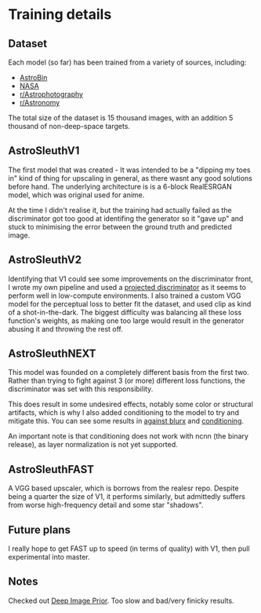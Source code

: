 # Training details

## Dataset

Each model (so far) has been trained from a variety of sources, including:
 - [AstroBin](https://welcome.astrobin.com/)
 - [NASA](https://www.nasa.gov/multimedia/imagegallery/index.html)
 - [r/Astrophotography](https://www.reddit.com/r/astrophotography/)
 - [r/Astronomy](https://www.reddit.com/r/astronomy/)

 The total size of the dataset is 15 thousand images, with an addition 5 thousand of non-deep-space targets.

## AstroSleuthV1
The first model that was created - It was intended to be a "dipping my toes in" kind of thing for upscaling in general, as there wasnt any good solutions before hand. The underlying architecture is is a 6-block RealESRGAN model, which was original used for anime. 

At the time I didn't realise it, but the training had actually failed as the discriminator got too good at identifing the generator so it "gave up" and stuck to minimising the error between the ground truth and predicted image.

## AstroSleuthV2 
Identifying that V1 could see some improvements on the discriminator front, I wrote my own pipeline and used a [projected discriminator](https://github.com/autonomousvision/projected-gan) as it seems to perform well in low-compute environments. I also trained a custom VGG model for the perceptual loss to better fit the dataset, and used clip as kind of a shot-in-the-dark. The biggest difficulty was balancing all these loss function's weights, as making one too large would result in the generator abusing it and throwing the rest off.

## AstroSleuthNEXT 

This model was founded on a completely different basis from the first two. Rather than trying to fight against 3 (or more) different loss functions, the discriminator was set with this responsibility. 

This does result in some undesired effects, notably some color or structural artifacts, which is why I also added conditioning to the model to try and mitigate this. You can see some results in [against blurx](against_blurx.md) and [conditioning](conditioning.md).

An important note is that conditioning does not work with ncnn (the binary release), as layer normalization is not yet supported.  

## AstroSleuthFAST
A VGG based upscaler, which is borrows from the realesr repo. Despite being a quarter the size of V1, it performs similarly, but admittedly suffers from worse high-frequency detail and some star "shadows". 

## Future plans
I really hope to get FAST up to speed (in terms of quality) with V1, then pull experimental into master.

## Notes
Checked out [Deep Image Prior](https://arxiv.org/abs/1711.10925). Too slow and bad/very finicky results.